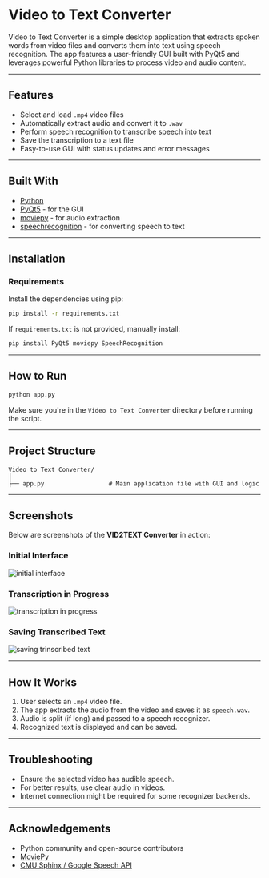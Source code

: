 
# Video to Text Converter

Video to Text Converter is a simple desktop application that extracts spoken words from video files and converts them into text using speech recognition. The app features a user-friendly GUI built with PyQt5 and leverages powerful Python libraries to process video and audio content.

---

## Features

- Select and load `.mp4` video files
- Automatically extract audio and convert it to `.wav`
- Perform speech recognition to transcribe speech into text
- Save the transcription to a text file
- Easy-to-use GUI with status updates and error messages

---

## Built With

- [Python](https://www.python.org/)
- [PyQt5](https://pypi.org/project/PyQt5/) - for the GUI
- [moviepy](https://pypi.org/project/moviepy/) - for audio extraction
- [speechrecognition](https://pypi.org/project/SpeechRecognition/) - for converting speech to text

---

## Installation

### Requirements

Install the dependencies using pip:

```bash
pip install -r requirements.txt
```

If `requirements.txt` is not provided, manually install:

```bash
pip install PyQt5 moviepy SpeechRecognition
```

---

## How to Run

```bash
python app.py
```

Make sure you're in the `Video to Text Converter` directory before running the script.

---

## Project Structure

```
Video to Text Converter/
│
├── app.py                  # Main application file with GUI and logic
```

---

## Screenshots

Below are screenshots of the **VID2TEXT Converter** in action:

### Initial Interface
![initial interface](https://github.com/user-attachments/assets/e8f44d08-d931-4c6e-9221-0d7c3cf9fe6d)

### Transcription in Progress
![transcription in progress](https://github.com/user-attachments/assets/239982bb-b201-4f15-8e17-471cea58a6fa)

### Saving Transcribed Text
![saving trinscribed text](https://github.com/user-attachments/assets/1abcd9cc-9713-4379-8e68-4355890e57df)

---

## How It Works

1. User selects an `.mp4` video file.
2. The app extracts the audio from the video and saves it as `speech.wav`.
3. Audio is split (if long) and passed to a speech recognizer.
4. Recognized text is displayed and can be saved.

---

## Troubleshooting

- Ensure the selected video has audible speech.
- For better results, use clear audio in videos.
- Internet connection might be required for some recognizer backends.

---

## Acknowledgements

- Python community and open-source contributors
- [MoviePy](https://zulko.github.io/moviepy/)
- [CMU Sphinx / Google Speech API](https://pypi.org/project/SpeechRecognition/)

